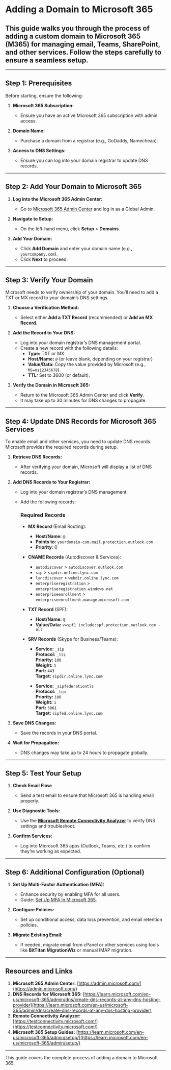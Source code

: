 # Adding a Domain to Microsoft 365

## This guide walks you through the process of adding a custom domain to Microsoft 365 (M365) for managing email, Teams, SharePoint, and other services. Follow the steps carefully to ensure a seamless setup.

---

## **Step 1: Prerequisites**

Before starting, ensure the following:

1. **Microsoft 365 Subscription:**
   - Ensure you have an active Microsoft 365 subscription with admin access.

2. **Domain Name:**
   - Purchase a domain from a registrar (e.g., GoDaddy, Namecheap).

3. **Access to DNS Settings:**
   - Ensure you can log into your domain registrar to update DNS records.

---

## **Step 2: Add Your Domain to Microsoft 365**

1. **Log into the Microsoft 365 Admin Center:**
   - Go to [Microsoft 365 Admin Center](https://admin.microsoft.com/) and log in as a Global Admin.

2. **Navigate to Setup:**
   - On the left-hand menu, click **Setup** > **Domains**.

3. **Add Your Domain:**
   - Click **Add Domain** and enter your domain name (e.g., `yourcompany.com`).
   - Click **Next** to proceed.

---

## **Step 3: Verify Your Domain**

Microsoft needs to verify ownership of your domain. You’ll need to add a TXT or MX record to your domain’s DNS settings.

1. **Choose a Verification Method:**
   - Select either **Add a TXT Record** (recommended) or **Add an MX Record**.

2. **Add the Record to Your DNS:**
   - Log into your domain registrar’s DNS management portal.
   - Create a new record with the following details:
     - **Type:** TXT or MX
     - **Host/Name:** `@` (or leave blank, depending on your registrar)
     - **Value/Data:** Copy the value provided by Microsoft (e.g., `MS=ms12345678`).
     - **TTL:** Set to 3600 (or default).

3. **Verify the Domain in Microsoft 365:**
   - Return to the Microsoft 365 Admin Center and click **Verify**.
   - It may take up to 30 minutes for DNS changes to propagate.

---

## **Step 4: Update DNS Records for Microsoft 365 Services**

To enable email and other services, you need to update DNS records. Microsoft provides the required records during setup.

1. **Retrieve DNS Records:**
   - After verifying your domain, Microsoft will display a list of DNS records.

2. **Add DNS Records to Your Registrar:**
   - Log into your domain registrar’s DNS management.
   - Add the following records:
     
     ### **Required Records**
     - **MX Record** (Email Routing):
       - **Host/Name:** `@`
       - **Points to:** `yourdomain-com.mail.protection.outlook.com`
       - **Priority:** 0
     
     - **CNAME Records** (Autodiscover & Services):
       - `autodiscover` > `autodiscover.outlook.com`
       - `sip` > `sipdir.online.lync.com`
       - `lyncdiscover` > `webdir.online.lync.com`
       - `enterpriseregistration` > `enterpriseregistration.windows.net`
       - `enterpriseenrollment` > `enterpriseenrollment.manage.microsoft.com`

     - **TXT Record** (SPF):
       - **Host/Name:** `@`
       - **Value/Data:** `v=spf1 include:spf.protection.outlook.com -all`

     - **SRV Records** (Skype for Business/Teams):
       - **Service:** `_sip`  
         **Protocol:** `_tls`  
         **Priority:** `100`  
         **Weight:** `1`  
         **Port:** `443`  
         **Target:** `sipdir.online.lync.com`

       - **Service:** `_sipfederationtls`  
         **Protocol:** `_tcp`  
         **Priority:** `100`  
         **Weight:** `1`  
         **Port:** `5061`  
         **Target:** `sipfed.online.lync.com`

3. **Save DNS Changes:**
   - Save the records in your DNS portal.

4. **Wait for Propagation:**
   - DNS changes may take up to 24 hours to propagate globally.

---

## **Step 5: Test Your Setup**

1. **Check Email Flow:**
   - Send a test email to ensure that Microsoft 365 is handling email properly.

2. **Use Diagnostic Tools:**
   - Use the **[Microsoft Remote Connectivity Analyzer](https://testconnectivity.microsoft.com/)** to verify DNS settings and troubleshoot.

3. **Confirm Services:**
   - Log into Microsoft 365 apps (Outlook, Teams, etc.) to confirm they’re working as expected.

---

## **Step 6: Additional Configuration (Optional)**

1. **Set Up Multi-Factor Authentication (MFA):**
   - Enhance security by enabling MFA for all users. 
   - Guide: [Set Up MFA in Microsoft 365](https://learn.microsoft.com/en-us/azure/active-directory/authentication/howto-mfa-getstarted).

2. **Configure Policies:**
   - Set up conditional access, data loss prevention, and email retention policies.

3. **Migrate Existing Email:**
   - If needed, migrate email from cPanel or other services using tools like **BitTitan MigrationWiz** or manual IMAP migration.

---

## **Resources and Links**

1. **Microsoft 365 Admin Center:** [https://admin.microsoft.com/](https://admin.microsoft.com/)
2. **DNS Records for Microsoft 365:** [https://learn.microsoft.com/en-us/microsoft-365/admin/dns/create-dns-records-at-any-dns-hosting-provider](https://learn.microsoft.com/en-us/microsoft-365/admin/dns/create-dns-records-at-any-dns-hosting-provider)
3. **Remote Connectivity Analyzer:** [https://testconnectivity.microsoft.com/](https://testconnectivity.microsoft.com/)
4. **Microsoft 365 Setup Guides:** [https://learn.microsoft.com/en-us/microsoft-365/admin/setup/](https://learn.microsoft.com/en-us/microsoft-365/admin/setup/)

---

This guide covers the complete process of adding a domain to Microsoft 365. 